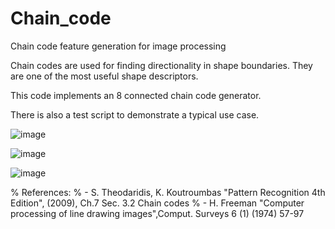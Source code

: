 # Chain_code
Chain code feature generation for image processing

Chain codes are used for finding directionality in shape boundaries. They are one of the most useful shape descriptors.

This code implements an 8 connected chain code generator. 

There is also a test script to demonstrate a typical use case.

![image](https://user-images.githubusercontent.com/40482921/236975756-7af27afb-c4cc-4164-a069-bf6106d1e629.png)

![image](https://user-images.githubusercontent.com/40482921/236975640-035b0ac0-f737-45d5-bd32-b69d1e4cb701.png)

![image](https://user-images.githubusercontent.com/40482921/236975690-06a1cb7a-f98f-4685-a937-013f6813d948.png)


% References:
% - S. Theodaridis, K. Koutroumbas "Pattern Recognition 4th Edition", (2009), Ch.7 Sec. 3.2 Chain codes
% - H. Freeman "Computer processing of line drawing images",Comput. Surveys 6 (1) (1974) 57-97
